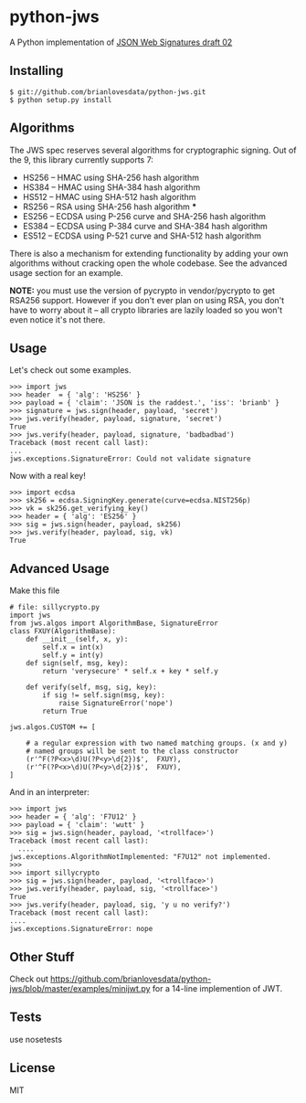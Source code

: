 python-jws
=====
A Python implementation of [JSON Web Signatures draft 02](http://self-issued.info/docs/draft-jones-json-web-signature.html)

Installing
----------
    $ git://github.com/brianlovesdata/python-jws.git
    $ python setup.py install



Algorithms
---------- 
The JWS spec reserves several algorithms for cryptographic signing. Out of the 9, this library currently supports 7:

* HS256 – HMAC using SHA-256 hash algorithm
* HS384 – HMAC using SHA-384 hash algorithm
* HS512 – HMAC using SHA-512 hash algorithm
* RS256 – RSA using SHA-256 hash algorithm <strong>*</strong>
* ES256 – ECDSA using P-256 curve and SHA-256 hash algorithm
* ES384 – ECDSA using P-384 curve and SHA-384 hash algorithm
* ES512 – ECDSA using P-521 curve and SHA-512 hash algorithm

There is also a mechanism for extending functionality by adding your own
algorithms without cracking open the whole codebase. See the advanced usage
section for an example.

<strong>NOTE:</strong> you must use the version of pycrypto in vendor/pycrypto
to get RSA256 support. However if you don't ever plan on using RSA, you don't
have to worry about it – all crypto libraries are lazily loaded so you won't
even notice it's not there.

Usage
-----
Let's check out some examples.    
    
    >>> import jws
    >>> header  = { 'alg': 'HS256' }
    >>> payload = { 'claim': 'JSON is the raddest.', 'iss': 'brianb' }
    >>> signature = jws.sign(header, payload, 'secret')
    >>> jws.verify(header, payload, signature, 'secret')
    True
    >>> jws.verify(header, payload, signature, 'badbadbad')
    Traceback (most recent call last):
    ...
    jws.exceptions.SignatureError: Could not validate signature    

Now with a real key!
    
    >>> import ecdsa
    >>> sk256 = ecdsa.SigningKey.generate(curve=ecdsa.NIST256p)
    >>> vk = sk256.get_verifying_key()
    >>> header = { 'alg': 'ES256' }
    >>> sig = jws.sign(header, payload, sk256)
    >>> jws.verify(header, payload, sig, vk)
    True

Advanced Usage
--------------
Make this file    
    
    # file: sillycrypto.py
    import jws
    from jws.algos import AlgorithmBase, SignatureError
    class FXUY(AlgorithmBase):
        def __init__(self, x, y):
            self.x = int(x)
            self.y = int(y)
        def sign(self, msg, key):
            return 'verysecure' * self.x + key * self.y

        def verify(self, msg, sig, key):
            if sig != self.sign(msg, key):
                raise SignatureError('nope')
            return True

    jws.algos.CUSTOM += [
        
        # a regular expression with two named matching groups. (x and y)
        # named groups will be sent to the class constructor
        (r'^F(?P<x>\d)U(?P<y>\d{2})$',  FXUY),
        (r'^F(?P<x>\d)U(?P<y>\d{2})$',  FXUY),
    ]

And in an interpreter:
    
    >>> import jws
    >>> header = { 'alg': 'F7U12' }
    >>> payload = { 'claim': 'wutt' }
    >>> sig = jws.sign(header, payload, '<trollface>')
    Traceback (most recent call last):
      ....
    jws.exceptions.AlgorithmNotImplemented: "F7U12" not implemented.
    >>> 
    >>> import sillycrypto
    >>> sig = jws.sign(header, payload, '<trollface>')
    >>> jws.verify(header, payload, sig, '<trollface>')
    True
    >>> jws.verify(header, payload, sig, 'y u no verify?')
    Traceback (most recent call last):
    ....
    jws.exceptions.SignatureError: nope


Other Stuff
---------

Check out
https://github.com/brianlovesdata/python-jws/blob/master/examples/minijwt.py
for a 14-line implemention of JWT.

Tests
-----

use nosetests

License
-------

MIT
